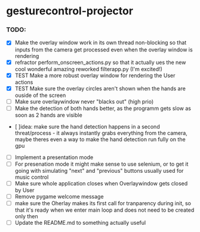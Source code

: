 # gesturecontrol-projector

### TODO:
 - [x] Make the overlay window work in its own thread non-blocking so that inputs from the camera get processed even when the overlay window is rendering
 - [x] refractor perform_onscreen_actions.py so that it actually ues the new cool wonderful amazing reworked filterapp.py (I'm excited!)
 - [x] TEST Make a more robust overlay window for rendering the User actions
 - [x] TEST Make sure the overlay circles aren't shown when the hands are ouside of the screen
 - [ ] Make sure overlaywindow never "blacks out" (high prio)
 - [ ] Make the detection of both hands better, as the programm gets slow as soon as 2 hands are visible
 - [ ]idea: make sure the hand detection happens in a second threat/process - it always instantly grabs everything from the camera, maybe theres even a way to make the hand detection run fully on the gpu


 - [ ] Implement a presentation mode
 - [ ] For presenation mode it might make sense to use selenium, or to get it going with simulating "next" and "previous" buttons usually used for music control
 - [ ] Make sure whole application closes when Overlaywindow gets closed by User
 - [ ] Remove pygame welcome message
 - [ ] make sure the Oherlay makes its first call for tranparency during init, so that it's ready when we enter main loop and does not need to be created only then
 - [ ] Update the README.md to something actually useful